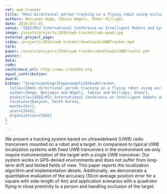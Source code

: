```yaml
---
ref: uwb-tracker
title: "Omni-directional person tracking on a flying robot using occlusion-robust ultra-wideband signals"
authors: Benjamin Hepp, Tobias Nägeli, Otmar Hilliges
date: 2016-Oct-01
venue: "IEEE/RSJ International Conference on Intelligent Robots and Systems (IROS)"
image: /assets/projects/2016/uwb-tracker/uwb-quad.jpg
external_project_page: 
video: /projects/2016/uwb-tracker/downloads/UWBTracker.mp4
talk: 
paper: /assets/projects/2016/uwb-tracker/downloads/UWBTracker.pdf
poster: 
data: 
code: 
conference_url: http://www.iros2016.org
equal_contribution: 
award: 
bibtex: "@inproceedings{heppnaegeli2016uwbtracker,
  title={{Omni-directional person tracking on a flying robot using occlusion-robust ultra-wideband signals}},
  author={Hepp, Benjamin and Nägeli, Tobias and Hilliges, Otmar},
  booktitle={IEEE/RSJ International Conference on Intelligent Robots and Systems (IROS)},
  location={Daejeon, South Korea},
  month={Oct},
  year={2016},
  organization={IEEE}
}
"
---
```

We present a tracking system based on ultrawideband
(UWB) radio tranceivers mounted on a robot and
a target. In comparison to typical UWB localization systems
with fixed UWB tranceivers in the environment we only require
instrumentation of the target with a single UWB tranceiver. Our
system works in GPS-denied environments and does not suffer
from long-term drift and limited fields of view.
This paper reports the localization algorithm and implementation
details. Additionally, we demonstrate a quantitative
evaluation of the accuracy (10cm average position error for a
square with side-length of 4m) and application scenarios with
a quadrotor flying in close proximity to a person and handling
occlusion of the target.
